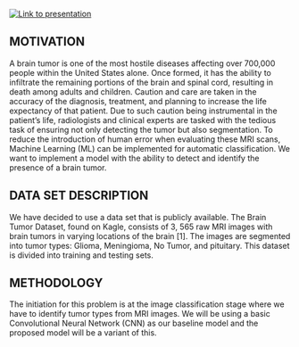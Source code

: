 [![Link to presentation](https://img.youtube.com/vi/YOUTUBE_VIDEO_ID_HERE/0.jpg)](https://youtu.be/Wgy91IoWjjM)

## MOTIVATION

A brain tumor is one of the most hostile diseases affecting
over 700,000 people within the United States alone. Once
formed, it has the ability to infiltrate the remaining portions of
the brain and spinal cord, resulting in death among adults and
children. Caution and care are taken in the accuracy of the
diagnosis, treatment, and planning to increase the life
expectancy of that patient. Due to such caution being
instrumental in the patient’s life, radiologists and clinical
experts are tasked with the tedious task of ensuring not only
detecting the tumor but also segmentation. To reduce the
introduction of human error when evaluating these MRI scans,
Machine Learning (ML) can be implemented for automatic
classification. We want to implement a model with the ability
to detect and identify the presence of a brain tumor.

## DATA SET DESCRIPTION

We have decided to use a data set that is publicly available.
The Brain Tumor Dataset, found on Kagle, consists of 3,
565 raw MRI images with brain tumors in varying locations of
the brain [1]. The images are segmented into tumor types:
Glioma, Meningioma, No Tumor, and pituitary. This dataset is
divided into training and testing sets.

## METHODOLOGY

The initiation for this problem is at the image classification
stage where we have to identify tumor types from MRI
images. We will be using a basic Convolutional Neural
Network (CNN) as our baseline model and the proposed
model will be a variant of this.

